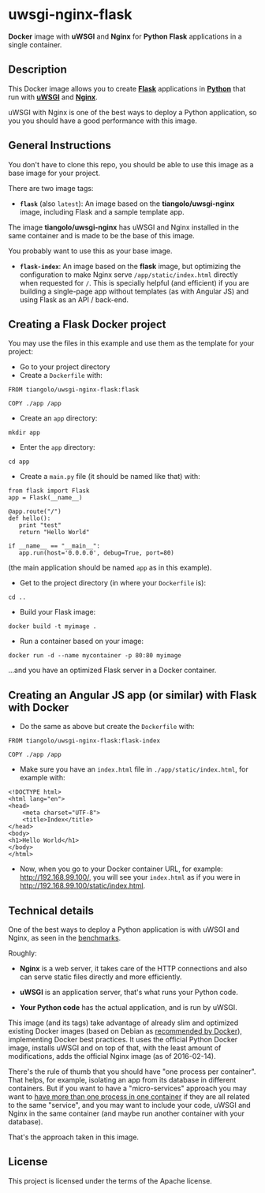 # uwsgi-nginx-flask

**Docker** image with **uWSGI** and **Nginx** for **Python Flask** applications in a single container.

## Description

This Docker image allows you to create [**Flask**](http://flask.pocoo.org/) applications in [**Python**](https://www.python.org/) that run with [**uWSGI**](https://uwsgi-docs.readthedocs.org/en/latest/) and [**Nginx**](http://nginx.org/en/).

uWSGI with Nginx is one of the best ways to deploy a Python application, so you you should have a good performance with this image.

## General Instructions

You don't have to clone this repo, you should be able to use this image as a base image for your project.

There are two image tags:

* **`flask`** (also `latest`): An image based on the **tiangolo/uwsgi-nginx** image, including Flask and a sample template app.

The image **tiangolo/uwsgi-nginx** has uWSGI and Nginx installed in the same container and is made to be the base of this image.

You probably want to use this as your base image.

* **`flask-index`**: An image based on the **flask** image, but optimizing the configuration to make Nginx serve `/app/static/index.html` directly when requested for `/`.
This is specially helpful (and efficient) if you are building a single-page app without templates (as with Angular JS) and using Flask as an API / back-end.

## Creating a Flask Docker project

You may use the files in this example and use them as the template for your project:

* Go to your project directory
* Create a `Dockerfile` with:

```
FROM tiangolo/uwsgi-nginx-flask:flask

COPY ./app /app
```

* Create an `app` directory:

```
mkdir app
```

* Enter the `app` directory:

 ```
 cd app
 ```

* Create a `main.py` file (it should be named like that) with:

 ```
 from flask import Flask
app = Flask(__name__)

@app.route("/")
def hello():
    print "test"
    return "Hello World"

if __name__ == "__main__":
    app.run(host='0.0.0.0', debug=True, port=80)

 ```

 (the main application should be named `app` as in this example).

* Get to the project directory (in where your `Dockerfile` is):

```
cd ..
```

* Build your Flask image:

```
docker build -t myimage .
```

* Run a container based on your image:

```
docker run -d --name mycontainer -p 80:80 myimage
```

...and you have an optimized Flask server in a Docker container.

## Creating an Angular JS app (or similar) with Flask with Docker

* Do the same as above but create the `Dockerfile` with:

```
FROM tiangolo/uwsgi-nginx-flask:flask-index

COPY ./app /app
```

* Make sure you have an `index.html` file in `./app/static/index.html`, for example with:

```
<!DOCTYPE html>
<html lang="en">
<head>
    <meta charset="UTF-8">
    <title>Index</title>
</head>
<body>
<h1>Hello World</h1>
</body>
</html>
```

* Now, when you go to your Docker container URL, for example: <http://192.168.99.100/>, you will see your `index.html` as if you were in <http://192.168.99.100/static/index.html>.


## Technical details

One of the best ways to deploy a Python application is with uWSGI and Nginx, as seen in the [benchmarks](http://nichol.as/benchmark-of-python-web-servers).

Roughly:

* **Nginx** is a web server, it takes care of the HTTP connections and also can serve static files directly and more efficiently.

* **uWSGI** is an application server, that's what runs your Python code.

* **Your Python code** has the actual application, and is run by uWSGI.

This image (and its tags) take advantage of already slim and optimized existing Docker images (based on Debian as [recommended by Docker](https://docs.docker.com/engine/userguide/eng-image/dockerfile_best-practices/)), implementing Docker best practices.
It uses the official Python Docker image, installs uWSGI and on top of that, with the least amount of modifications, adds the official Nginx image (as of 2016-02-14).

There's the rule of thumb that you should have "one process per container".
That helps, for example, isolating an app from its database in different containers.
But if you want to have a "micro-services" approach you may want to [have more than one process in one container](https://valdhaus.co/writings/docker-misconceptions/) if they are all related to the same "service", and you may want to include your code, uWSGI and Nginx in the same container (and maybe run another container with your database).

That's the approach taken in this image.

## License

This project is licensed under the terms of the Apache license.